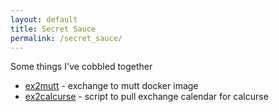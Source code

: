 ```yaml
---
layout: default
title: Secret Sauce
permalink: /secret_sauce/
---
```


Some things I've cobbled together

* [ex2mutt](https://hub.docker.com/r/joshuajleigh/ex2mutt/) - exchange to mutt docker image
* [ex2calcurse](https://github.com/joshuajleigh/ex2calcurse) - script to pull exchange calendar for calcurse

